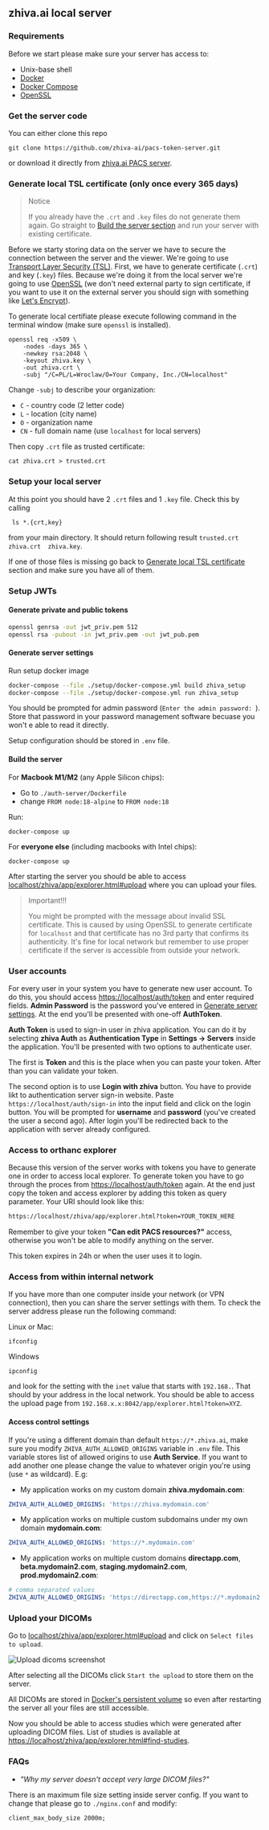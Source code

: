 ## zhiva.ai local server


### Requirements

Before we start please make sure your server has access to:

- Unix-base shell
- [Docker](https://docs.docker.com/get-docker/)
- [Docker Compose](https://docs.docker.com/compose/install/)
- [OpenSSL](https://www.openssl.org/)

### Get the server code

You can either clone this repo
```shell
git clone https://github.com/zhiva-ai/pacs-token-server.git
```
or download it directly from 
[zhiva.ai PACS server](https://github.com/zhiva-ai/pacs-token-server/archive/refs/heads/main.zip).

### Generate local TSL certificate (only once every 365 days)

> Notice
> 
> If you already have the `.crt` and `.key` files do not generate them again. Go straight to [Build the server section](#build-the-server) and run your server with existing certificate.

Before we starty storing data on the server we have to secure the connection between the server and the viewer. We're going to use [Transport Layer Security (TSL)](https://en.wikipedia.org/wiki/Transport_Layer_Security). First, we have to generate certificate (`.crt`) and key (`.key`) files. Because we're doing it from the local server we're going to use [OpenSSL](https://www.openssl.org/) (we don't need external party to sign certificate, if you want to use it on the external server you should sign with something like [Let's Encrypt](https://letsencrypt.org/)).

To generate local certifiate please execute following command in the terminal window (make sure `openssl` is installed).

```shell
openssl req -x509 \
    -nodes -days 365 \
    -newkey rsa:2048 \
    -keyout zhiva.key \
    -out zhiva.crt \
    -subj "/C=PL/L=Wroclaw/O=Your Company, Inc./CN=localhost"
```

Change `-subj` to describe your organization:
- `C` - country code (2 letter code)
- `L` - location (city name)
- `O` - organization name
- `CN` - full domain name (use `localhost` for local servers)

Then copy `.crt` file as trusted certificate:

```shell
cat zhiva.crt > trusted.crt
```

### Setup your local server

At this point you should have 2 `.crt` files and 1 `.key` file. Check this by calling

```shell
 ls *.{crt,key}
```

from your main directory. It should return following result `trusted.crt  zhiva.crt  zhiva.key`.

If one of those files is missing go back to [Generate local TSL certificate](#generate-local-tsl-certificate-only-once-every-365-days) section and make sure you have all of them.

### Setup JWTs

#### Generate private and public tokens

```bash
openssl genrsa -out jwt_priv.pem 512
openssl rsa -pubout -in jwt_priv.pem -out jwt_pub.pem
```

#### Generate server settings

Run setup docker image
```bash
docker-compose --file ./setup/docker-compose.yml build zhiva_setup
docker-compose --file ./setup/docker-compose.yml run zhiva_setup
```

You should be prompted for admin password (`Enter the admin password: `). Store that password in your password management software becuase you won't e able to read it directly.

Setup configuration should be stored in `.env` file.

#### Build the server

For __Macbook M1/M2__ (any Apple Silicon chips):

- Go to `./auth-server/Dockerfile`
- change `FROM node:18-alpine` to `FROM node:18`

Run: 
```shel
docker-compose up
```

For __everyone else__ (including macbooks with Intel chips):
```shell
docker-compose up
```

After starting the server you should be able to access [localhost/zhiva/app/explorer.html#upload](https://localhost/zhiva/app/explorer.html#upload) where you can upload your files.

> Important!!!
>
> You might be prompted with the message about invalid SSL certificate. This is caused by using OpenSSL to generate certificate for `localhost` and that certificate has no 3rd party that confirms its authenticity. It's fine for local network but remember to use proper certificate if the server is accessible from outside your network.

### User accounts

For every user in your system you have to generate new user account. To do this, you should access [https://localhost/auth/token](https://localhost/auth/token) and enter required fields. __Admin Password__ is the password you've entered in [Generate server settings](#generate-server-settings). At the end you'll be presented with one-off __AuthToken__.

__Auth Token__ is used to sign-in user in zhiva application. You can do it by selecting __zhiva Auth__ as __Authentication Type__ in __Settings -> Servers__ inside the application. You'll be presented with two options to authenticate user. 

The first is __Token__ and this is the place when you can paste your token. After than you can validate your token.

The second option is to use __Login with zhiva__ button. You have to provide likt to authentication server sign-in website. Paste `https://localhost/auth/sign-in` into the input field and click on the login button. You will be prompted for __username__ and __password__ (you've created the user a second ago). After login you'll be redirected back to the application with server already configured.

### Access to orthanc explorer

Because this version of the server works with tokens you have to generate one in order to access local explorer. To generate token you have to go through the proces from [https://localhost/auth/token](https://localhost/auth/token) again. At the end just copy the token and access explorer by adding this token as query parameter. Your URI should look like this:
```bash
https://localhost/zhiva/app/explorer.html?token=YOUR_TOKEN_HERE
```

Remember to give your token __"Can edit PACS resources?"__ access, otherwise you won't be able to modify anything on the server.

This token expires in 24h or when the user uses it to login.

### Access from within internal network

If you have more than one computer inside your network (or VPN connection), then you can share the server settings with them. To check the server address please run the following command:

Linux or Mac:
```shell
ifconfig
```

Windows
```shell
ipconfig
```

and look for the setting with the `inet` value that starts with `192.168.`. That should by your address in the local network. You should be able to access the upload page from `192.168.x.x:8042/app/explorer.html?token=XYZ`. 

#### Access control settings

If you're using a different domain than default `https://*.zhiva.ai`, make sure you modify `ZHIVA_AUTH_ALLOWED_ORIGINS` variable in `.env` file. This variable stores list of allowed origins to use __Auth Service__. If you want to add another one please change the value to whatever origin you're using (use `*` as wildcard). E.g:

- My application works on my custom domain __zhiva.mydomain.com__:
```yaml
ZHIVA_AUTH_ALLOWED_ORIGINS: 'https://zhiva.mydomain.com'
```
- My application works on multiple custom subdomains under my own domain __mydomain.com__:
```yaml
ZHIVA_AUTH_ALLOWED_ORIGINS: 'https://*.mydomain.com'
```
- My application works on multiple custom domains __directapp.com__, __beta.mydomain2.com__, __staging.mydomain2.com__, __prod.mydomain2.com__:
```yaml
# comma separated values
ZHIVA_AUTH_ALLOWED_ORIGINS: 'https://directapp.com,https://*.mydomain2.com'
```

### Upload your DICOMs

Go to [localhost/zhiva/app/explorer.html#upload](https://localhost/zhiva/app/explorer.html#upload) and click on `Select files to upload`.

![Upload dicoms screenshot](./upload-dicoms.png)

After selecting all the DICOMs click `Start the upload` to store them on the server.

All DICOMs are stored in [Docker's persistent volume](https://docs.docker.com/storage/volumes/) so even after restarting the server all your files are still accessible.

Now you should be able to access studies which were generated after uploading DICOM files. List of studies is available at [https://localhost/zhiva/app/explorer.html#find-studies](https://localhost/zhiva/app/explorer.html#find-studies).

### FAQs

- _"Why my server doesn't accept very large DICOM files?"_

There is an maximum file size setting inside server config. If you want to change that please go to `./nginx.conf` and modify:
```nginx configuration
client_max_body_size 2000m;
```

